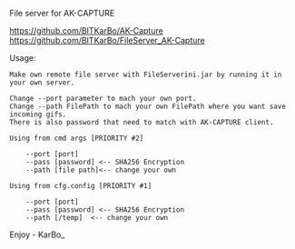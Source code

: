 File server for AK-CAPTURE

https://github.com/BITKarBo/AK-Capture
https://github.com/BITKarBo/FileServer_AK-Capture

Usage:

	Make own remote file server with FileServerini.jar by running it in your own server.
	
	Change --port parameter to mach your own port.
	Change --path FilePath to mach your own FilePath where you want save incoming gifs.
	There is also password that need to match with AK-CAPTURE client.
	
	Using from cmd args [PRIORITY #2]
		
		--port [port]
		--pass [password] <-- SHA256 Encryption
		--path [file path]<-- change your own
		
	Using from cfg.config [PRIORITY #1]
		
		--port [port]
		--pass [password] <-- SHA256 Encryption
		--path [/temp]  <-- change your own
Enjoy - KarBo_
